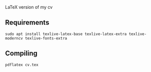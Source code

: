 LaTeX version of my cv

## Requirements
```
sudo apt install texlive-latex-base texlive-latex-extra texlive-moderncv texlive-fonts-extra 
```

## Compiling
```
pdflatex cv.tex
```
